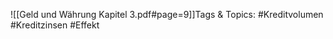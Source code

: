 
![[Geld und Währung Kapitel 3.pdf#page=9]]Tags & Topics:
   #Kreditvolumen
   #Kreditzinsen
   #Effekt